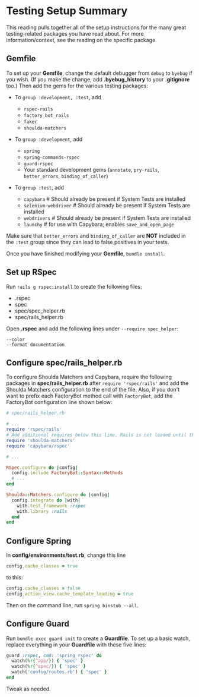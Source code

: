 # Testing Setup Summary

This reading pulls together all of the setup instructions for the many great
testing-related packages you have read about. For more information/context, see
the reading on the specific package.

## __Gemfile__

To set up your __Gemfile__, change the default debugger from `debug` to `byebug`
if you wish. (If you make the change, add __.byebug_history__ to your
__.gitignore__ too.) Then add the gems for the various testing packages:

- To `group :development, :test`, add
  - `rspec-rails`
  - `factory_bot_rails`
  - `faker`
  - `shoulda-matchers`  

- To `group :development`, add
  - `spring`
  - `spring-commands-rspec`
  - `guard-rspec`
  - Your standard development gems (`annotate`, `pry-rails`, `better_errors`,
    `binding_of_caller`)

- To `group :test`, add
  - `capybara` # Should already be present if System Tests are installed
  - `selenium-webdriver` # Should already be present if System Tests are
    installed
  - `webdrivers` # Should already be present if System Tests are installed
  - `launchy` # for use with Capybara; enables `save_and_open_page`

Make sure that `better_errors` and `binding_of_caller` are **NOT** included in
the `:test` group since they can lead to false positives in your tests.

Once you have finished modifying your __Gemfile__, `bundle install`.

## Set up RSpec

Run `rails g rspec:install` to create the following files:

- .rspec
- spec
- spec/spec_helper.rb
- spec/rails_helper.rb

Open __.rspec__ and add the following lines under `--require spec_helper`:

```text
--color
--format documentation
```

## Configure __spec/rails_helper.rb__

To configure Shoulda Matchers and Capybara, require the following packages in
__spec/rails_helper.rb__ after `require 'rspec/rails'` and add the Shoulda
Matchers configuration to the end of the file. Also, if you don't want to prefix
each FactoryBot method call with `FactoryBot`, add the FactoryBot configuration
line shown below:

```rb
# spec/rails_helper.rb

# ...
require 'rspec/rails'
# Add additional requires below this line. Rails is not loaded until this point!
require 'shoulda-matchers'
require 'capybara/rspec'

# ...

RSpec.configure do |config|
  config.include FactoryBot::Syntax::Methods
  # ...
end

Shoulda::Matchers.configure do |config|
  config.integrate do |with|
    with.test_framework :rspec
    with.library :rails
  end
end
```

## Configure Spring

In __config/environments/test.rb__, change this line

```rb
config.cache_classes = true
```

to this:

```rb
config.cache_classes = false
config.action_view.cache_template_loading = true
```

Then on the command line, run `spring binstub --all`.

## Configure Guard

Run `bundle exec guard init` to create a __Guardfile__. To set up a basic watch,
replace everything in your __Guardfile__ with these five lines:

```rb
guard :rspec, cmd: 'spring rspec' do
  watch(%r{^app/}) { 'spec' }
  watch(%r{^spec/}) { 'spec' }
  watch('config/routes.rb') { 'spec' }
end
```

Tweak as needed.
